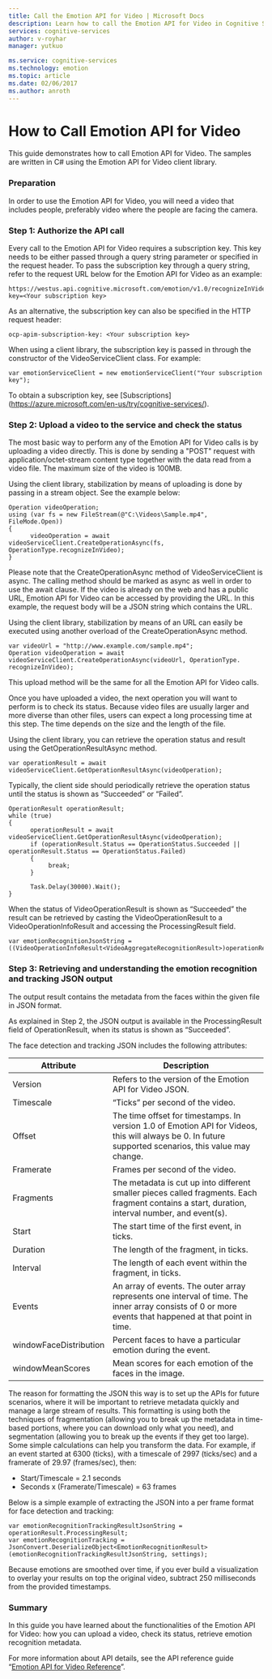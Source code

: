 ```yaml
---
title: Call the Emotion API for Video | Microsoft Docs
description: Learn how to call the Emotion API for Video in Cognitive Services.
services: cognitive-services
author: v-royhar
manager: yutkuo

ms.service: cognitive-services
ms.technology: emotion
ms.topic: article
ms.date: 02/06/2017
ms.author: anroth
---
```


# How to Call Emotion API for Video

This guide demonstrates how to call Emotion API for Video. The samples are written in C# using the Emotion API for Video client library.

### <a name="Prep">Preparation</a> 
In order to use the Emotion API for Video, you will need a video that includes people, preferably video where the people are facing the camera.

### <a name="Step1">Step 1: Authorize the API call</a> 
Every call to the Emotion API for Video requires a subscription key. This key needs to be either passed through a query string parameter or specified in the request header. To pass the subscription key through a query string, refer to the request URL below for the Emotion API for Video as an example:

```
https://westus.api.cognitive.microsoft.com/emotion/v1.0/recognizeInVideo&subscription-key=<Your subscription key>
```

As an alternative, the subscription key can also be specified in the HTTP request header:

```
ocp-apim-subscription-key: <Your subscription key>
```

When using a client library, the subscription key is passed in through the constructor of the VideoServiceClient class. For example:

```
var emotionServiceClient = new emotionServiceClient("Your subscription key");
```
To obtain a subscription key, see [Subscriptions] (https://azure.microsoft.com/en-us/try/cognitive-services/). 

### <a name="Step2">Step 2: Upload a video to the service and check the status</a>
The most basic way to perform any of the Emotion API for Video calls is by uploading a video directly. This is done by sending a "POST" request with application/octet-stream content type together with the data read from a video file. The maximum size of the video is 100MB.

Using the client library, stabilization by means of uploading is done by passing in a stream object. See the example below:

```
Operation videoOperation;
using (var fs = new FileStream(@"C:\Videos\Sample.mp4", FileMode.Open))
{
      videoOperation = await videoServiceClient.CreateOperationAsync(fs, OperationType.recognizeInVideo);
}
```

Please note that the CreateOperationAsync method of VideoServiceClient is async. The calling method should be marked as async as well in order to use the await clause.
If the video is already on the web and has a public URL, Emotion API for Video can be accessed by providing the URL. In this example, the request body will be a JSON string which contains the URL.

Using the client library, stabilization by means of an URL can easily be executed using another overload of the CreateOperationAsync method.


```
var videoUrl = "http://www.example.com/sample.mp4";
Operation videoOperation = await videoServiceClient.CreateOperationAsync(videoUrl, OperationType. recognizeInVideo);

```

This upload method will be the same for all the Emotion API for Video calls. 

Once you have uploaded a video, the next operation you will want to perform is to check its status. Because video files are usually larger and more diverse than other files, users can expect a long processing time at this step. The time depends on the size and the length of the file.

Using the client library, you can retrieve the operation status and result using the GetOperationResultAsync method.


```
var operationResult = await videoServiceClient.GetOperationResultAsync(videoOperation);

```
Typically, the client side should periodically retrieve the operation status until the status is shown as “Succeeded” or “Failed”.

```
OperationResult operationResult;
while (true)
{
      operationResult = await videoServiceClient.GetOperationResultAsync(videoOperation);
      if (operationResult.Status == OperationStatus.Succeeded || operationResult.Status == OperationStatus.Failed)
      {
           break;
      }

      Task.Delay(30000).Wait();
}

```

When the status of VideoOperationResult is shown as “Succeeded” the result can be retrieved by casting the VideoOperationResult to a VideoOperationInfoResult<VideoAggregateRecognitionResult> and accessing the ProcessingResult field.

```
var emotionRecognitionJsonString = ((VideoOperationInfoResult<VideoAggregateRecognitionResult>)operationResult).ProcessingResult;
```

### <a name="Step3">Step 3: Retrieving and understanding the emotion recognition and tracking JSON output</a>

The output result contains the metadata from the faces within the given file in JSON format.

As explained in Step 2, the JSON output is available in the ProcessingResult field of OperationResult, when its status is shown as “Succeeded”.

The face detection and tracking JSON includes the following attributes:

Attribute |	Description
-------------|-------------
Version	| Refers to the version of the Emotion API for Video JSON.
Timescale |	“Ticks” per second of the video.
Offset	|The time offset for timestamps. In version 1.0 of Emotion API for Videos, this will always be 0. In future supported scenarios, this value may change.
Framerate |	Frames per second of the video.
Fragments	| The metadata is cut up into different smaller pieces called fragments. Each fragment contains a start, duration, interval number, and event(s).
Start	| The start time of the first event, in ticks.
Duration |	The length of the fragment, in ticks.
Interval |	The length of each event within the fragment, in ticks.
Events	| An array of events. The outer array represents one interval of time. The inner array consists of 0 or more events that happened at that point in time.
windowFaceDistribution |	Percent faces to have a particular emotion during the event.
windowMeanScores |	Mean scores for each emotion of the faces in the image.

The reason for formatting the JSON this way is to set up the APIs for future scenarios, where it will be important to retrieve metadata quickly and manage a large stream of results. This formatting is using both the techniques of fragmentation (allowing you to break up the metadata in time-based portions, where you can download only what you need), and segmentation (allowing you to break up the events if they get too large). Some simple calculations can help you transform the data. For example, if an event started at 6300 (ticks), with a timescale of 2997 (ticks/sec) and a framerate of 29.97 (frames/sec), then:

*	Start/Timescale = 2.1 seconds
*	Seconds x (Framerate/Timescale) = 63 frames

Below is a simple example of extracting the JSON into a per frame format for face detection and tracking:

```
var emotionRecognitionTrackingResultJsonString = operationResult.ProcessingResult;
var emotionRecognitionTracking = JsonConvert.DeserializeObject<EmotionRecognitionResult>(emotionRecognitionTrackingResultJsonString, settings);
```
Because emotions are smoothed over time, if you ever build a visualization to overlay your results on top the original video, subtract 250 milliseconds from the provided timestamps.

### <a name="Summary">Summary</a>
In this guide you have learned about the functionalities of the Emotion API for Video: how you can upload a video, check its status, retrieve emotion recognition metadata.

For more information about API details, see the API reference guide “[Emotion API for Video Reference](https://westus.dev.cognitive.microsoft.com/docs/services/5639d931ca73072154c1ce89/operations/56f8d40e1984551ec0a0984e)”.
